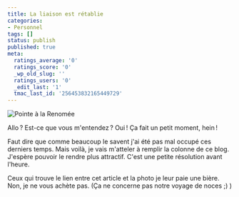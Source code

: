 ```yaml
---
title: La liaison est rétablie
categories:
- Personnel
tags: []
status: publish
published: true
meta:
  ratings_average: '0'
  ratings_score: '0'
  _wp_old_slug: ''
  ratings_users: '0'
  _edit_last: '1'
  tmac_last_id: '256453832165449729'
---
```

<img src="https://farm2.static.flickr.com/1405/5118542586_1cb1c98777.jpg" alt="Pointe à la Renomée" />

Allo ? Est-ce que vous m'entendez ? Oui !
Ça fait un petit moment, hein !

Faut dire que comme beaucoup le savent j'ai été pas mal occupé ces derniers temps. Mais voilà, je vais m'atteler à remplir la colonne de ce blog. J'espère pouvoir le rendre plus attractif. C'est une petite résolution avant l'heure.

Ceux qui trouve le lien entre cet article et la photo je leur paie une bière. Non, je ne vous achète pas.
(Ça ne concerne pas notre voyage de noces ;) )
